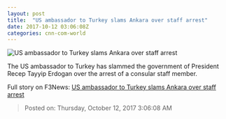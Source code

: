 ```yaml
---
layout: post
title:  "US ambassador to Turkey slams Ankara over staff arrest"
date: 2017-10-12 03:06:08Z
categories: cnn-com-world
---
```


![US ambassador to Turkey slams Ankara over staff arrest](http://i2.cdn.cnn.com/cnnnext/dam/assets/170516154032-recep-tayyip-erdogan-white-house-trump-05-16-2017-super-tease.jpg)

The US ambassador to Turkey has slammed the government of President Recep Tayyip Erdogan over the arrest of a consular staff member.


Full story on F3News: [US ambassador to Turkey slams Ankara over staff arrest](http://www.f3nws.com/n/GuyaWJ)

> Posted on: Thursday, October 12, 2017 3:06:08 AM
